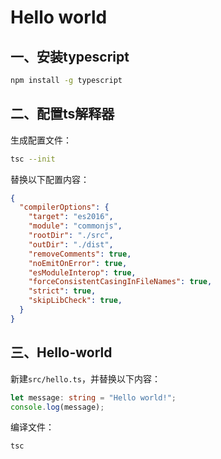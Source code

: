 # Hello world

## 一、安装typescript

```bash
npm install -g typescript
```

## 二、配置ts解释器

生成配置文件：

```bash
tsc --init
```

替换以下配置内容：

```json
{
  "compilerOptions": {
    "target": "es2016",
    "module": "commonjs",
    "rootDir": "./src",
    "outDir": "./dist",
    "removeComments": true,
    "noEmitOnError": true,
    "esModuleInterop": true,
    "forceConsistentCasingInFileNames": true,
    "strict": true,
    "skipLibCheck": true,
  }
}
```

## 三、Hello-world

新建`src/hello.ts`，并替换以下内容：

```ts
let message: string = "Hello world!";
console.log(message);
```

编译文件：

```bash
tsc
```
